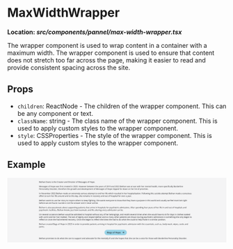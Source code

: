# MaxWidthWrapper

**Location: _src/components/pannel/max-width-wrapper.tsx_**

The wrapper component is used to wrap content in a container with a maximum width. The wrapper component is used to ensure that content does not stretch too far across the page, making it easier to read and provide consistent spacing across the site.

## Props

- `children`: ReactNode - The children of the wrapper component. This can be any component or text.
- `className`: string - The class name of the wrapper component. This is used to apply custom styles to the wrapper component.
- `style`: CSSProperties - The style of the wrapper component. This is used to apply custom styles to the wrapper component.

## Example

![MaxWidthWrapper](/docs/images/max-width-wrapper.png)

